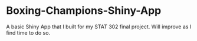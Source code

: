 # Boxing-Champions-Shiny-App
A basic Shiny App that I built for my STAT 302 final project. Will improve as I find time to do so. 
